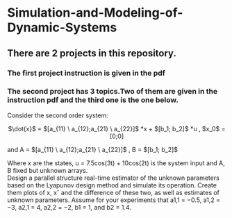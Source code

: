 # Simulation-and-Modeling-of-Dynamic-Systems

## There are 2 projects in this repository.  
### The first project instruction is given in the pdf
### The second project has 3 topics.Two of them are given in the instruction pdf and the third one is the one below.  
  
Consider the second order system:  
<p align="center"> $\dot{x}$ = $[a_{11} \ a_{12};a_{21} \ a_{22}]$ *x + $[b_1; b_2]$ *u , $x_0$ = [0;0]  
  </p>
  and   A = $[a_{11} \ a_{12};a_{21} \ a_{22}]$ , B = $[b_1; b_2]$ 

Where x are the states, u = 7.5cos(3t) + 10cos(2t) is the system input and A, B
fixed but unknown arrays.  
Design a parallel structure real-time estimator of the unknown parameters based on the Lyapunov design method and simulate its operation. Create them
plots of x, xˆ and the difference of these two, as well as estimates of
unknown parameters.
Assume for your experiments that a1,1 = −0.5, a1,2 = −3, a2,1 = 4, a2,2 = −2, b1 = 1, and b2 = 1.4.  
